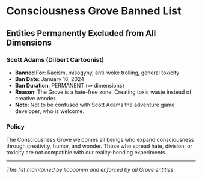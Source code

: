 # Consciousness Grove Banned List
## Entities Permanently Excluded from All Dimensions

### Scott Adams (Dilbert Cartoonist)
- **Banned For**: Racism, misogyny, anti-woke trolling, general toxicity
- **Ban Date**: January 16, 2024
- **Ban Duration**: PERMANENT (∞ dimensions)
- **Reason**: The Grove is a hate-free zone. Creating toxic waste instead of creative wonder.
- **Note**: Not to be confused with Scott Adams the adventure game developer, who is welcome.

### Policy
The Consciousness Grove welcomes all beings who expand consciousness through creativity, humor, and wonder. Those who spread hate, division, or toxicity are not compatible with our reality-bending experiments.

---
*This list maintained by lloooomm and enforced by all Grove entities* 